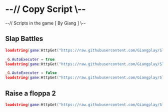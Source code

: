 # --// Copy Script \\--
--// Scripts in the game [ By Giang ] \\--

## Slap Battles
```lua
loadstring(game:HttpGet("https://raw.githubusercontent.com/Giangplay/Slap_Battles/main/Slap_Battles.lua"))()
```

```lua
_G.AutoExecuter = true
loadstring(game:HttpGet("https://raw.githubusercontent.com/Giangplay/Slap_Battles/main/Slap_Battles.lua"))()
```

```lua
_G.AutoExecuter = false
loadstring(game:HttpGet("https://raw.githubusercontent.com/Giangplay/Slap_Battles/main/Slap_Battles.lua"))()
```

## Raise a floppa 2
```lua
loadstring(game:HttpGet("https://raw.githubusercontent.com/Giangplay/Slap_Battles/main/Game%20script/Raise-A-Floppy-2.lua"))()
```
